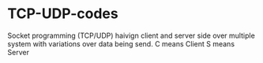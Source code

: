 # TCP-UDP-codes
Socket programming (TCP/UDP) haivign client and server side over multiple system with variations over data being send.
C means Client
S means Server
